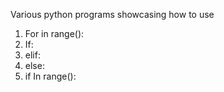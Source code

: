Various python programs showcasing how to use
1. For in range():
2. If:
3. elif:
4. else:
5. if In range():
